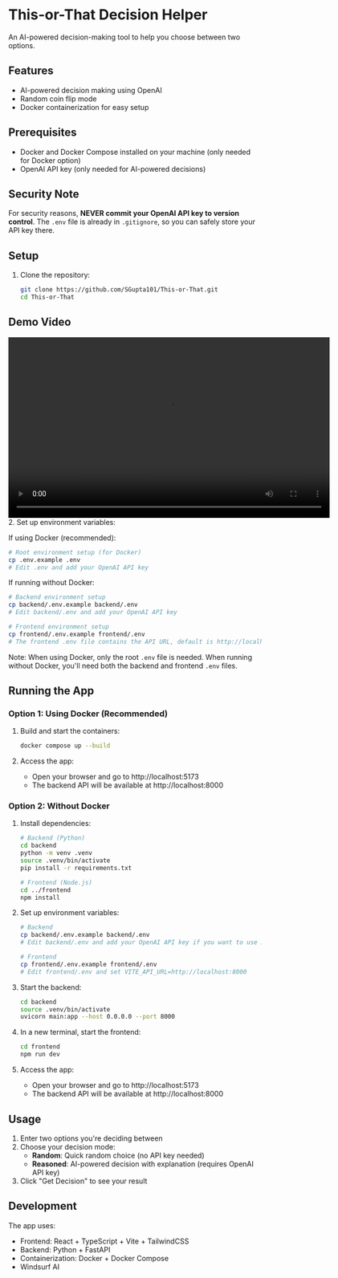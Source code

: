 # This-or-That Decision Helper

An AI-powered decision-making tool to help you choose between two options.

## Features

- AI-powered decision making using OpenAI
- Random coin flip mode
- Docker containerization for easy setup

## Prerequisites

- Docker and Docker Compose installed on your machine (only needed for Docker option)
- OpenAI API key (only needed for AI-powered decisions)

## Security Note

For security reasons, **NEVER commit your OpenAI API key to version control**. The `.env` file is already in `.gitignore`, so you can safely store your API key there.

## Setup

1. Clone the repository:

   ```bash
   git clone https://github.com/SGupta101/This-or-That.git
   cd This-or-That
   ```

## Demo Video

<video width="640" height="360" controls>
  <source src="docs/This-or-That-Demo.mov" type="video/mp4">
  Your browser does not support the video tag.
</video>
2. Set up environment variables:

If using Docker (recommended):

```bash
# Root environment setup (for Docker)
cp .env.example .env
# Edit .env and add your OpenAI API key
```

If running without Docker:

```bash
# Backend environment setup
cp backend/.env.example backend/.env
# Edit backend/.env and add your OpenAI API key

# Frontend environment setup
cp frontend/.env.example frontend/.env
# The frontend .env file contains the API URL, default is http://localhost:8000
```

Note: When using Docker, only the root `.env` file is needed. When running without Docker, you'll need both the backend and frontend `.env` files.

## Running the App

### Option 1: Using Docker (Recommended)

1. Build and start the containers:

   ```bash
   docker compose up --build
   ```

2. Access the app:
   - Open your browser and go to http://localhost:5173
   - The backend API will be available at http://localhost:8000

### Option 2: Without Docker

1. Install dependencies:

   ```bash
   # Backend (Python)
   cd backend
   python -m venv .venv
   source .venv/bin/activate
   pip install -r requirements.txt

   # Frontend (Node.js)
   cd ../frontend
   npm install
   ```

2. Set up environment variables:

   ```bash
   # Backend
   cp backend/.env.example backend/.env
   # Edit backend/.env and add your OpenAI API key if you want to use AI-powered decisions

   # Frontend
   cp frontend/.env.example frontend/.env
   # Edit frontend/.env and set VITE_API_URL=http://localhost:8000
   ```

3. Start the backend:

   ```bash
   cd backend
   source .venv/bin/activate
   uvicorn main:app --host 0.0.0.0 --port 8000
   ```

4. In a new terminal, start the frontend:

   ```bash
   cd frontend
   npm run dev
   ```

5. Access the app:
   - Open your browser and go to http://localhost:5173
   - The backend API will be available at http://localhost:8000

## Usage

1. Enter two options you're deciding between
2. Choose your decision mode:
   - **Random**: Quick random choice (no API key needed)
   - **Reasoned**: AI-powered decision with explanation (requires OpenAI API key)
3. Click "Get Decision" to see your result

## Development

The app uses:

- Frontend: React + TypeScript + Vite + TailwindCSS
- Backend: Python + FastAPI
- Containerization: Docker + Docker Compose
- Windsurf AI
